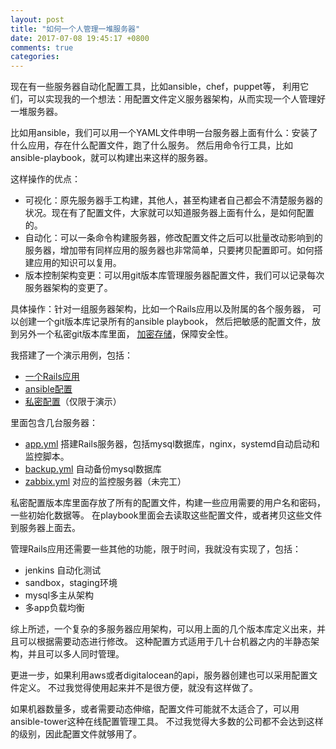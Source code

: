 ```yaml
---
layout: post
title: "如何一个人管理一堆服务器"
date: 2017-07-08 19:45:17 +0800
comments: true
categories: 
---
```


现在有一些服务器自动化配置工具，比如ansible，chef，puppet等，
利用它们，可以实现我的一个想法：用配置文件定义服务器架构，从而实现一个人管理好一堆服务器。

比如用ansible，我们可以用一个YAML文件申明一台服务器上面有什么：安装了什么应用，存在什么配置文件，跑了什么服务。
然后用命令行工具，比如ansible-playbook，就可以构建出来这样的服务器。

这样操作的优点：

- 可视化：原先服务器手工构建，其他人，甚至构建者自己都会不清楚服务器的状况。现在有了配置文件，大家就可以知道服务器上面有什么，是如何配置的。
- 自动化：可以一条命令构建服务器，修改配置文件之后可以批量改动影响到的服务器，增加带有同样应用的服务器也非常简单，只要拷贝配置即可。如何搭建应用的知识可以复用。
- 版本控制架构变更：可以用git版本库管理服务器配置文件，我们可以记录每次服务器架构的变更了。

具体操作：针对一组服务器架构，比如一个Rails应用以及附属的各个服务器，
可以创建一个git版本库记录所有的ansible playbook，
然后把敏感的配置文件，放到另外一个私密git版本库里面，
[加密存储](http://blog.linjunhalida.com/blog/encrypted-git-repo/)，保障安全性。

我搭建了一个演示用例，包括：

- [一个Rails应用](https://github.com/halida/haterslist)
- [ansible配置](https://github.com/halida/haterslist_ansible)
- [私密配置](https://github.com/halida/haterslist_conf)（仅限于演示）

里面包含几台服务器：

- [app.yml](https://github.com/halida/haterslist_ansible/blob/master/playbooks/app.yml)
搭建Rails服务器，包括mysql数据库，nginx，systemd自动启动和监控脚本。
- [backup.yml](https://github.com/halida/haterslist_ansible/blob/master/playbooks/backup.yml)
自动备份mysql数据库
- [zabbix.yml](https://github.com/halida/haterslist_ansible/blob/master/playbooks/zabbix.yml)
对应的监控服务器（未完工）

私密配置版本库里面存放了所有的配置文件，构建一些应用需要的用户名和密码，一些初始化数据等。
在playbook里面会去读取这些配置文件，或者拷贝这些文件到服务器上面去。

管理Rails应用还需要一些其他的功能，限于时间，我就没有实现了，包括：

- jenkins 自动化测试
- sandbox，staging环境
- mysql多主从架构
- 多app负载均衡

综上所述，一个复杂的多服务器应用架构，可以用上面的几个版本库定义出来，并且可以根据需要动态进行修改。
这种配置方式适用于几十台机器之内的半静态架构，并且可以多人同时管理。

更进一步，如果利用aws或者digitalocean的api，服务器创建也可以采用配置文件定义。
不过我觉得使用起来并不是很方便，就没有这样做了。

如果机器数量多，或者需要动态伸缩，配置文件可能就不太适合了，可以用ansible-tower这种在线配置管理工具。
不过我觉得大多数的公司都不会达到这样的级别，因此配置文件就够用了。
